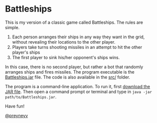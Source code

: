 # Battleships
This is my version of a classic game called Battleships. The rules are simple.

1. Each person arranges their ships in any way they want in the grid, without revealing their locations to the other player.
2. Players take turns shooting missiles in an attempt to hit the other player's ships
3. The first player to sink his/her opponent's ships wins.

In this case, there is no second player, but rather a bot that randomly arranges ships and fires missiles. The program executable is the [Battleships.jar](https://github.com/preyneyv/battleships/raw/master/Battleships.jar) file. The code is also available in the [src/](https://github.com/preyneyv/battleships/tree/master/src) folder.

The program is a command-line application. To run it, first [download the JAR file](https://github.com/preyneyv/battleships/raw/master/Battleships.jar). Then open a command prompt or terminal and type in `java -jar path/to/Battleships.jar`.

Have fun!

[@preyneyv](https://www.twitter.com/preyneyv)
